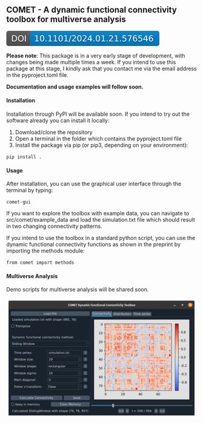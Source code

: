 ## COMET - A dynamic functional connectivity toolbox for multiverse analysis
[![DOI](docs/badge.svg)](https://doi.org/10.1101/2024.01.21.576546)

**Please note**: This package is in a very early stage of development, with changes being made multiple times a week. If you intend to use this package at this stage, I kindly ask that you contact me via the email address in the pyproject.toml file.

**Documentation and usage examples will follow soon.**

#### Installation

Installation through PyPI will be available soon. If you intend to try out the software already you can install it locally:

1. Download/clone the repository
2. Open a terminal in the folder which contains the pyproject.toml file
3. Install the package via pip (or pip3, depending on your environment):

```
pip install .
```

#### Usage
After installation, you can use the graphical user interface through the terminal by typing:

```
comet-gui
```

If you want to explore the toolbox with example data, you can navigate to src/comet/example_data and load the simulation.txt file which should result in two changing connectivity patterns.

If you intend to use the toolbox in a standard python script, you can use the dynamic functional connectivity functions as shown in the preprint by importing the methods module:

```
from comet import methods
```

#### Multiverse Analysis
Demo scripts for multiverse analysis will be shared soon.


![GUI](docs/gui.png)
